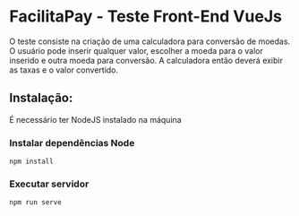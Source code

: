 # FacilitaPay - Teste Front-End VueJs
O teste consiste na criação de uma calculadora para conversão de moedas.
O usuário pode inserir qualquer valor, escolher a moeda para o valor inserido e outra moeda para conversão. A calculadora então deverá exibir as taxas e o valor convertido.

## Instalação:
É necessário ter NodeJS instalado na máquina
### Instalar dependências Node
```
npm install
```
### Executar servidor
```
npm run serve
```


